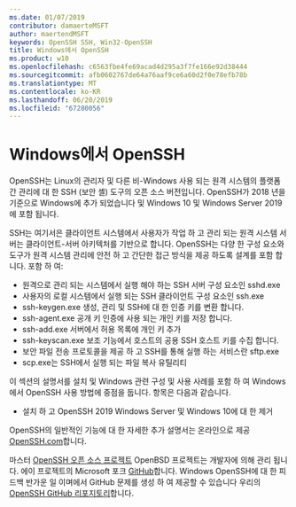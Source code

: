 ```yaml
---
ms.date: 01/07/2019
contributor: damaerteMSFT
author: maertendMSFT
keywords: OpenSSH SSH, Win32-OpenSSH
title: Windows에서 OpenSSH
ms.product: w10
ms.openlocfilehash: c6563fbe4fe69acad4d295a3f7fe166e92d38444
ms.sourcegitcommit: afb0602767de64a76aaf9ce6a60d2f0e78efb78b
ms.translationtype: MT
ms.contentlocale: ko-KR
ms.lasthandoff: 06/20/2019
ms.locfileid: "67280056"
---
```

# <a name="openssh-in-windows"></a>Windows에서 OpenSSH

OpenSSH는 Linux의 관리자 및 다른 비-Windows 사용 되는 원격 시스템의 플랫폼 간 관리에 대 한 SSH (보안 셸) 도구의 오픈 소스 버전입니다. OpenSSH가 2018 년을 기준으로 Windows에 추가 되었습니다 및 Windows 10 및 Windows Server 2019에 포함 됩니다. 

SSH는 여기서은 클라이언트 시스템에서 사용자가 작업 하 고 관리 되는 원격 시스템 서버는 클라이언트-서버 아키텍처를 기반으로 합니다. OpenSSH는 다양 한 구성 요소와 도구가 원격 시스템 관리에 안전 하 고 간단한 접근 방식을 제공 하도록 설계를 포함 합니다. 포함 하 여:

* 원격으로 관리 되는 시스템에서 실행 해야 하는 SSH 서버 구성 요소인 sshd.exe 
* 사용자의 로컬 시스템에서 실행 되는 SSH 클라이언트 구성 요소인 ssh.exe
* ssh-keygen.exe 생성, 관리 및 SSH에 대 한 인증 키를 변환 합니다. 
* ssh-agent.exe 공개 키 인증에 사용 되는 개인 키를 저장 합니다.
* ssh-add.exe 서버에서 허용 목록에 개인 키 추가
* ssh-keyscan.exe 보조 기능에서 호스트의 공용 SSH 호스트 키를 수집 합니다.
* 보안 파일 전송 프로토콜을 제공 하 고 SSH를 통해 실행 하는 서비스란 sftp.exe
* scp.exe는 SSH에서 실행 되는 파일 복사 유틸리티

이 섹션의 설명서를 설치 및 Windows 관련 구성 및 사용 사례를 포함 하 여 Windows에서 OpenSSH 사용 방법에 중점을 둡니다. 항목은 다음과 같습니다.
* 설치 하 고 OpenSSH 2019 Windows Server 및 Windows 10에 대 한 제거

OpenSSH의 일반적인 기능에 대 한 자세한 추가 설명서는 온라인으로 제공 [OpenSSH.com](https://www.openssh.com/manual.html)합니다. 

마스터 [OpenSSH 오픈 소스 프로젝트](https://www.openssh.com) OpenBSD 프로젝트는 개발자에 의해 관리 됩니다. 에이 프로젝트의 Microsoft 포크 [GitHub](https://github.com/PowerShell/openssh-portable)합니다.
Windows OpenSSH에 대 한 피드백 반가운 일 이며에서 GitHub 문제를 생성 하 여 제공할 수 있습니다 우리의 [OpenSSH GitHub 리포지토리](https://github.com/PowerShell/openssh-portable)합니다. 
